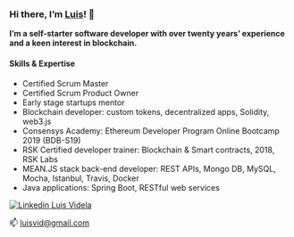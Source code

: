 ### Hi there, I’m [Luis](https://www.linkedin.com/in/luisvidela/)! 👋

**I’m a self-starter software developer with over twenty years’ experience and a keen interest in blockchain.**

#### Skills & Expertise ####

* Certified Scrum Master
* Certified Scrum Product Owner
* Early stage startups mentor
* Blockchain developer: custom tokens, decentralized apps, Solidity, web3.js 
* Consensys Academy: Ethereum Developer Program Online Bootcamp 2019 (BDB-S19)
* RSK Certified developer trainer: Blockchain & Smart contracts, 2018, RSK Labs
* MEAN.JS stack back-end developer: REST APIs, Mongo DB, MySQL, Mocha, Istanbul, Travis, Docker
* Java applications: Spring Boot, RESTful web services


[![Linkedin](https://i.stack.imgur.com/gVE0j.png) Luis Videla](https://www.linkedin.com/in/luisvidela/)

📫 luisvid@gmail.com

<!--
**luisvid/luisvid** is a ✨ _special_ ✨ repository because its `README.md` (this file) appears on your GitHub profile.

Here are some ideas to get you started:

- 🔭 I’m currently working on ...
- 🌱 I’m currently learning ...
- 👯 I’m looking to collaborate on ...
- 🤔 I’m looking for help with ...
- 💬 Ask me about ...
- 📫 How to reach me: ...
- 😄 Pronouns: ...
- ⚡ Fun fact: ...
-->
